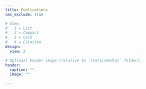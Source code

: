 ```yaml
---
title: Publications
cms_exclude: true

# View.
#   1 = List
#   2 = Compact
#   3 = Card
#   4 = Citation
design:
  view: 2

# Optional header image (relative to `static/media/` folder).
header:
  caption: ""
  image: ""

---
```


